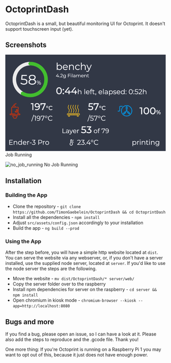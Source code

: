 # OctoprintDash

OctoprintDash is a small, but beautiful monitoring UI for Octoprint. It doesn't support touchscreen input (yet).

## Screenshots

![job_running](https://raw.githubusercontent.com/TimonGaebelein/OctoprintDash/master/screenshots/job.png)
Job Running

![no_job_running](https://raw.githubusercontent.com/TimonGaebelein/OctoprintDash/master/screenshots/no_job.png)
No Job Running

## Installation

### Building the App

- Clone the repository - `git clone https://github.com/TimonGaebelein/OctoprintDash && cd OctoprintDash`
- Install all the dependencies - `npm install`
- Adjust `src/assets/config.json` accordingly to your installation
- Build the app - `ng build --prod`

### Using the App

After the step before, you will have a simple http website located at `dist`. You can serve the website via any webserver, or, if you don't have a server installed, use the supplied node server, located at `server`. If you'd like to use the node server the steps are the following.

- Move the website - `mv dist/OctoprintDash/* server/web/`
- Copy the server folder over to the raspberry
- Install npm dependencies for server on the raspberry - `cd server && npm install`
- Open chromium in kiosk mode - `chromium-browser --kiosk --app=http://localhost:8080`

## Bugs and more

If you find a bug, please open an issue, so I can have a look at it. Please also add the steps to reproduce and the .gcode file. Thank you!

One more thing: If you're Octoprint is running on a Raspberry Pi 1 you may want to opt out of this, because it just does not have enough power.
